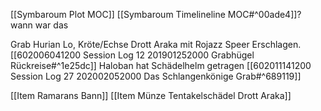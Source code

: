 [[Symbaroum Plot MOC]]
[[Symbaroum Timelineline MOC#^00ade4]]? wann war das

Grab Hurian Lo, Kröte/Echse Drott Araka mit Rojazz Speer Erschlagen. [[602006041200 Session Log 12 201901252000 Grabhügel Rückreise#^1e25dc]]
Haloban hat Schädelhelm getragen [[602011141200 Session Log 27 202002052000 Das Schlangenkönige Grab#^689119]]

[[Item Ramarans Bann]]
[[Item Münze Tentakelschädel Drott Araka]]
